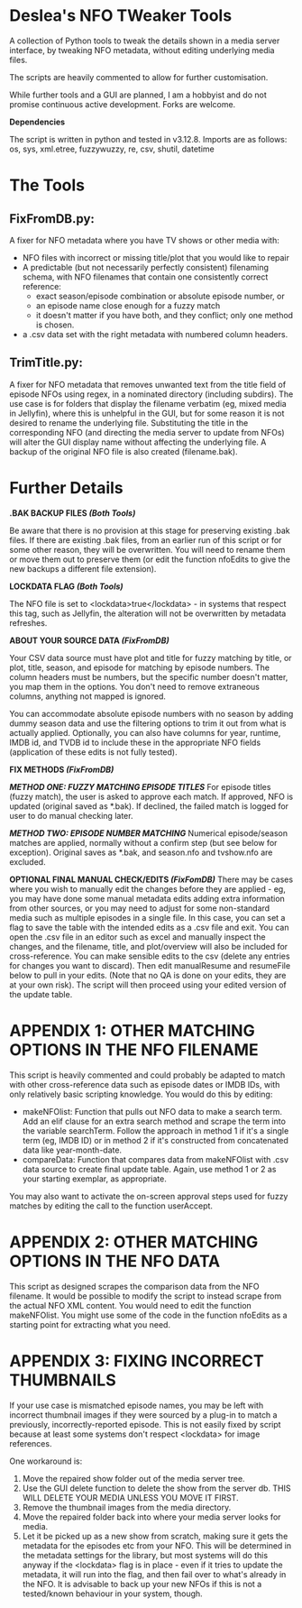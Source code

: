 # Deslea's NFO TWeaker Tools

A collection of Python tools to tweak the details shown in a media server interface, by tweaking NFO metadata, without editing underlying media files.

The scripts are heavily commented to allow for further customisation.

While further tools and a GUI are planned, I am a hobbyist and do not promise continuous active development. Forks are welcome.

**Dependencies**

The script is written in python and tested in v3.12.8. Imports are as follows: os, sys, xml.etree, fuzzywuzzy, re, csv, shutil, datetime

# The Tools

## FixFromDB.py:

A fixer for NFO metadata where you have TV shows or other media with:
* NFO files with incorrect or missing title/plot that you would like to repair
* A predictable (but not necessarily perfectly consistent) filenaming schema, with NFO filenames that contain one consistently correct reference:
  - exact season/episode combination or absolute episode number, or
  - an episode name close enough for a fuzzy match
  - it doesn't matter if you have both, and they conflict; only one method is chosen.
* a .csv data set with the right metadata with numbered column headers.

## TrimTitle.py:

A fixer for NFO metadata that removes unwanted text from the title field of episode NFOs using regex, in a nominated directory (including subdirs). The use case is for folders that display the filename verbatim (eg, mixed media in Jellyfin), where this is unhelpful in the GUI, but for some reason it is not desired to rename the underlying file. Substituting the title in the corresponding NFO (and directing the media server to update from NFOs) will alter the GUI display name without affecting the underlying file. A backup of the original NFO file is also created (filename.bak).

# Further Details

**.BAK BACKUP FILES _(Both Tools)_**

Be aware that there is no provision at this stage for preserving existing .bak files. If there are existing .bak files, from an earlier run of this script or for some other reason, they will be overwritten. You will need to rename them or move them out to preserve them (or edit the function nfoEdits to give the new backups a different file extension).

**LOCKDATA FLAG _(Both Tools)_**

The NFO file is set to \<lockdata\>true\</lockdata\> - in systems that respect this tag, such as Jellyfin, the alteration will not be overwritten by metadata refreshes.

**ABOUT YOUR SOURCE DATA _(FixFromDB)_**

Your CSV data source must have plot and title for fuzzy matching by title, or plot, title, season, and episode for matching by episode numbers. The column headers must be numbers, but the specific number doesn't matter, you map them in the options. You don't need to remove extraneous columns, anything not mapped is ignored.

You can accommodate absolute episode numbers with no season by adding dummy season data and use the filtering options to trim it out from what is actually applied. Optionally, you can also have columns for year, runtime, IMDB id, and TVDB id to include these in the appropriate NFO fields (application of these edits is not fully tested).

**FIX METHODS _(FixFromDB)_**

_**METHOD ONE: FUZZY MATCHING EPISODE TITLES**_
For episode titles (fuzzy match), the user is asked to approve each match. If approved, NFO is updated (original saved as *.bak). If declined, the failed match is logged for user to do manual checking later.

_**METHOD TWO: EPISODE NUMBER MATCHING**_
Numerical episode/season matches are applied, normally without a confirm step (but see below for exception). Original saves as *.bak, and season.nfo and tvshow.nfo are excluded.

**OPTIONAL FINAL MANUAL CHECK/EDITS _(FixFomDB)_**
There may be cases where you wish to manually edit the changes before they are applied - eg, you may have done some manual metadata edits adding extra information from other sources, or you may need to adjust for some non-standard media such as multiple episodes in a single file. In this case, you can set a flag to save the table with the intended edits as a .csv file and exit. You can open the .csv file in an editor such as excel and manually inspect the changes, and the filename, title, and plot/overview will also be included for cross-reference. You can make sensible edits to the csv (delete any entries for changes you want to discard). Then edit manualResume and resumeFile below to pull in your edits. (Note that no QA is done on your edits, they are at your own risk). The script will then proceed using your edited version of the update table.

# APPENDIX 1: OTHER MATCHING OPTIONS IN THE NFO FILENAME

This script is heavily commented and could probably be adapted to match with other cross-reference data such as episode dates or IMDB IDs, with only relatively basic scripting knowledge. You would do this by editing:

* makeNFOlist: Function that pulls out NFO data to make a search term. Add an elif clause for an extra search method and scrape the term into the variable searchTerm. Follow the approach in method 1 if it's a single term (eg, IMDB ID) or in method 2 if it's constructed from concatenated data like year-month-date.
* compareData: Function that compares data from makeNFOlist with .csv data source to create final update table. Again, use method 1 or 2 as your starting exemplar, as appropriate.
 
You may also want to activate the on-screen approval steps used for fuzzy matches by editing the call to the function userAccept.

# APPENDIX 2: OTHER MATCHING OPTIONS IN THE NFO DATA

This script as designed scrapes the comparison data from the NFO filename. It would be possible to modify the script to instead scrape from the actual NFO XML content. You would need to edit the function makeNFOlist. You might use some of the code in the function nfoEdits as a starting point for extracting what you need.

# APPENDIX 3: FIXING INCORRECT THUMBNAILS

If your use case is mismatched episode names, you may be left with incorrect thumbnail images if they were sourced by a plug-in to match a previously, incorrectly-reported episode. This is not easily fixed by script because at least some systems don't respect \<lockdata\> for image references.

One workaround is:
1. Move the repaired show folder out of the media server tree.
2. Use the GUI delete function to delete the show from the server db. THIS WILL DELETE YOUR MEDIA UNLESS YOU MOVE IT FIRST.
3. Remove the thumbnail images from the media directory.
4. Move the repaired folder back into where your media server looks for media.
5. Let it be picked up as a new show from scratch, making sure it gets the metadata for the episodes etc from your NFO. This will be determined in the metadata settings for the library, but most systems will do this anyway if the \<lockdata\> flag is in place - even if it tries to update the metadata, it will run into the flag, and then fail over to what's already in the NFO. It is advisable to back up your new NFOs if this is not a tested/known behaviour in your system, though.

